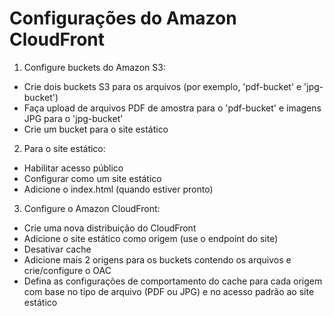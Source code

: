 # Configurações  do Amazon CloudFront

1. Configure buckets do Amazon S3:
- Crie dois buckets S3 para os arquivos (por exemplo, 'pdf-bucket' e 'jpg-bucket')
- Faça upload de arquivos PDF de amostra para o 'pdf-bucket' e imagens JPG para o 'jpg-bucket'
- Crie um bucket para o site estático

2. Para o site estático:
- Habilitar acesso público
- Configurar como um site estático
- Adicione o index.html (quando estiver pronto)

3. Configure o Amazon CloudFront:
- Crie uma nova distribuição do CloudFront
- Adicione o site estático como origem (use o endpoint do site)
- Desativar cache
- Adicione mais 2 origens para os buckets contendo os arquivos e crie/configure o OAC
- Defina as configurações de comportamento do cache para cada origem com base no tipo de arquivo (PDF ou JPG) e no acesso padrão ao site estático